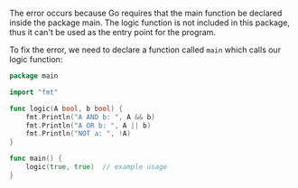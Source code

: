 The error occurs because Go requires that the main function be declared inside the package main. The logic function is not included in this package, thus it can't be used as the entry point for the program.

To fix the error, we need to declare a function called `main` which calls our logic function:

```go
package main

import "fmt"

func logic(A bool, b bool) {
	fmt.Println("A AND b: ", A && b)
	fmt.Println("A OR b: ", A || b)
	fmt.Println("NOT a: ", !A)
}

func main() {
    logic(true, true)  // example usage
}
```
